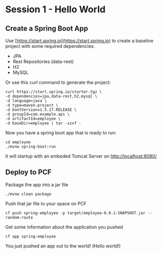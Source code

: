 # Session 1 - Hello World
    
## Create a Spring Boot App
    
Use [https://start.spring.io](https://start.spring.io) 
to create a baseline project with some required dependencies:

* JPA
* Rest Repositories (data-rest)
* H2
* MySQL

Or use this curl command to generate the project:

```
curl https://start.spring.io/starter.tgz \
-d dependencies=jpa,data-rest,h2,mysql \
-d language=java \
-d type=maven-project \
-d bootVersion=1.5.17.RELEASE \
-d groupId=com.example.api \
-d artifactId=employee \
-d baseDir=employee | tar -xzvf -
```

Now you have a spring boot app that is ready to run:

```
cd employee
./mvnw spring-boot:run
```

It will startup with an embeded Tomcat Server on 
[http://localhost:8080/](http://localhost:8080)

## Deploy to PCF

Package the app into a jar file
```
./mvnw clean package
```

Push that jar file to your space on PCF
```
cf push spring-employee -p target/employee-0.0.1-SNAPSHOT.jar --random-route
```

Get some information about the application you pushed
```
cf app spring-employee
```

You just pushed an app out to the world! (Hello world!)